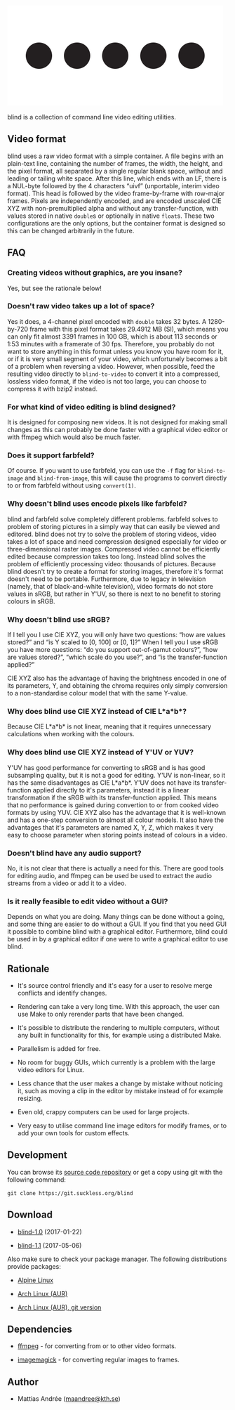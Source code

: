 ![blind](blind.svg)

blind is a collection of command line video editing utilities.

Video format
------------

blind uses a raw video format with a simple container. A
file begins with an plain-text line, containing the
number of frames, the width, the height, and the pixel
format, all separated by a single regular blank space,
without and leading or tailing white space. After this
line, which ends with an LF, there is a NUL-byte
followed by the 4 characters “uivf” (unportable, interim
video format). This head is followed by the video
frame-by-frame with row-major frames. Pixels are
independently encoded, and are encoded unscaled CIE XYZ
with non-premultiplied alpha and without any
transfer-function, with values stored in native `double`s
or optionally in native `float`s. These two configurations
are the only options, but the container format is
designed so this can be changed arbitrarily in the future.

FAQ
---

### Creating videos without graphics, are you insane?

Yes, but see the rationale below!

### Doesn't raw video takes up a lot of space?

Yes it does, a 4-channel pixel encoded with `double`
takes 32 bytes. A 1280-by-720 frame with this pixel format
takes 29.4912 MB (SI), which means you can only fit almost
3391 frames in 100 GB, which is about 113 seconds or 1:53
minutes with a framerate of 30 fps. Therefore, you
probably do not want to store anything in this format
unless you know you have room for it, or if it is very
small segment of your video, which unfortunely becomes a
bit of a problem when reversing a video. However, when
possible, feed the resulting video directly to
`blind-to-video` to convert it into a compressed,
lossless video format, if the video is not too large, you
can choose to compress it with bzip2 instead.

### For what kind of video editing is blind designed?

It is designed for composing new videos. It is not
designed for making small changes as this can probably
be done faster with a graphical video editor or with
ffmpeg which would also be much faster.

### Does it support farbfeld?

Of course. If you want to use farbfeld, you can use
the `-f` flag for `blind-to-image` and `blind-from-image`,
this will cause the programs to convert directly to
or from farbfeld without using `convert(1)`.

### Why doesn't blind uses encode pixels like farbfeld?

blind and farbfeld solve completely different problems.
farbfeld solves to problem of storing pictures in a
simply way that can easily be viewed and editored.
blind does not try to solve the problem of storing
videos, video takes a lot of space and need compression
designed especially for video or three-dimensional
raster images. Compressed video cannot be efficiently
edited because compression takes too long. Instead
blind solves the problem of efficiently processing
video: thousands of pictures. Because blind doesn't
try to create a format for storing images, therefore
it's format doesn't need to be portable. Furthermore,
due to legacy in television (namely, that of
black-and-white television), video formats do not
store values in sRGB, but rather in Y'UV, so there
is next to no benefit to storing colours in sRGB.

### Why doesn't blind use sRGB?

If I tell you I use CIE XYZ, you will only have two
questions: “how are values stored?” and “is Y scaled
to [0, 100] or [0, 1]?” When I tell you I use sRGB
you have more questions: “do you support out-of-gamut
colours?”, “how are values stored?”, “which scale
do you use?”, and “is the transfer-function applied?”

CIE XYZ also has the advantage of having the brightness
encoded in one of its parameters, Y, and obtaining
the chroma requires only simply conversion to a
non-standardise colour model that with the same Y-value.

### Why does blind use CIE XYZ instead of CIE L\*a\*b\*?

Because CIE L\*a\*b\* is not linear, meaning that it
requires unnecessary calculations when working with
the colours.

### Why does blind use CIE XYZ instead of Y'UV or YUV?

Y'UV has good performance for converting to sRGB and
is has good subsampling quality, but it is not a good
for editing. Y'UV is non-linear, so it has the same
disadvantages as CIE L\*a\*b\*. Y'UV does not have its
transfer-function applied directly to it's parameters,
instead it is a linear transformation if the sRGB with
its transfer-function applied. This means that no
performance is gained during convertion to or from
cooked video formats by using YUV. CIE XYZ also has
the advantage that it is well-known and has a one-step
conversion to almost all colour models. It also have the
advantages that it's parameters are named X, Y, Z, which
makes it very easy to choose parameter when storing
points instead of colours in a video.

### Doesn't blind have any audio support?

No, it is not clear that there is actually a need for
this. There are good tools for editing audio, and
ffmpeg can be used be used to extract the audio streams
from a video or add it to a video.

### Is it really feasible to edit video without a GUI?

Depends on what you are doing. Many things can be done
without a going, and some thing are easier to do without
a GUI. If you find that you need GUI it possible to
combine blind with a graphical editor. Furthermore,
blind could be used in by a graphical editor if one
were to write a graphical editor to use blind.

Rationale
---------

* It's source control friendly and it's easy for a user to
  resolve merge conflicts and identify changes.

* Rendering can take a very long time. With this approach,
  the user can use Make to only rerender parts that have
  been changed.

* It's possible to distribute the rendering to multiple
  computers, without any built in functionality for this,
  for example using a distributed Make.

* Parallelism is added for free.

* No room for buggy GUIs, which currently is a problem with
  the large video editors for Linux.

* Less chance that the user makes a change by mistake
  without noticing it, such as moving a clip in the editor
  by mistake instead of for example resizing.

* Even old, crappy computers can be used for large projects.

* Very easy to utilise command line image editors for modify
  frames, or to add your own tools for custom effects.

Development
-----------

You can browse its [source code repository](//git.suckless.org/blind)
or get a copy using git with the following command:

	git clone https://git.suckless.org/blind

Download
--------

* [blind-1.0](//dl.suckless.org/tools/blind-1.0.tar.gz) (2017-01-22)

* [blind-1.1](//dl.suckless.org/tools/blind-1.1.tar.gz) (2017-05-06)

Also make sure to check your package manager. The following distributions provide packages:

* [Alpine Linux](https://pkgs.alpinelinux.org/package/edge/testing/x86_64/blind)

* [Arch Linux (AUR)](https://aur.archlinux.org/packages/blind/)

* [Arch Linux (AUR), git version](https://aur.archlinux.org/packages/blind-git/)

Dependencies
------------

* [ffmpeg](https://www.ffmpeg.org/) - for converting from or to other video formats.

* [imagemagick](https://www.imagemagick.org/) - for converting regular images to frames.

Author
------

* Mattias Andrée (maandree@kth.se)
